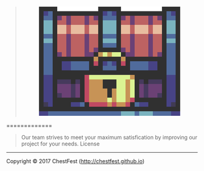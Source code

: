 ><html><center><img src="/Display/Images/ChestFest.gif" style="w3-image" id="img" alt="Chest"></center></html>


=============
>Our team strives to meet your maximum satisfication by improving our project for your needs. 
License
---------
Copyright © 2017 ChestFest (http://chestfest.github.io)

